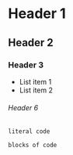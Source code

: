 # Header 1

## Header 2

### Header 3

 - List item 1
 - List item 2

###### Header 6

 `literal code`
	
	blocks of code
